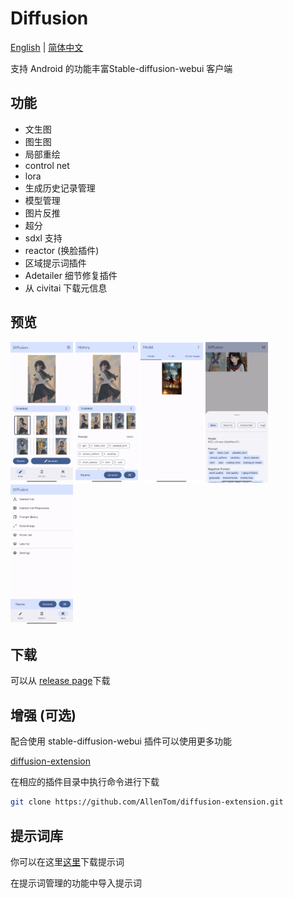 # Diffusion
[English](README.md) | [简体中文](#)

支持 Android 的功能丰富Stable-diffusion-webui 客户端

## 功能
- 文生图
- 图生图
- 局部重绘
- control net
- lora
- 生成历史记录管理
- 模型管理
- 图片反推
- 超分
- sdxl 支持
- reactor (换脸插件)
- 区域提示词插件
- Adetailer 细节修复插件
- 从 civitai 下载元信息
## 预览
<p float="left">
  <img src="./assets/preview_draw.jpg" width="100" />
  <img src="./assets/preview_history.jpg" width="100" /> 
  <img src="./assets/preview_model.jpg" width="100" /> 
  <img src="./assets/preview_params.jpg" width="100" /> 
  <img src="./assets/preview_tools.jpg" width="100" /> 
</p>

## 下载
可以从 [release page](https://github.com/AllenTom/diffusion-client/releases)下载

## 增强 (可选)
配合使用 stable-diffusion-webui 插件可以使用更多功能

[diffusion-extension](https://github.com/AllenTom/diffusion-extension.git)

在相应的插件目录中执行命令进行下载
```bash
git clone https://github.com/AllenTom/diffusion-extension.git
```

## 提示词库
你可以在这里[这里](https://github.com/AllenTom/diffusion-client/releases/tag/0.0.2)下载提示词

在提示词管理的功能中导入提示词



